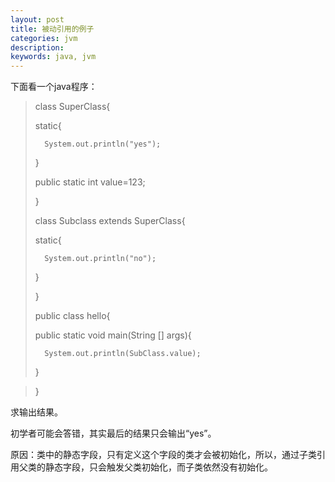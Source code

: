 ```yaml
---
layout: post
title: 被动引用的例子
categories: jvm
description: 
keywords: java, jvm
---
```


下面看一个java程序：

>class SuperClass{
> 
>   static{
> 
>       System.out.println("yes");
> 
>    }
> 
>    public static int value=123;
> 
>}
> 
>class Subclass extends SuperClass{
> 
>   static{
> 
>       System.out.println("no");
> 
>    }
> 
>}
> 
>public class hello{
> 
>   public static void main(String [] args){
> 
>       System.out.println(SubClass.value);
> 
>    }

>}

求输出结果。

初学者可能会答错，其实最后的结果只会输出“yes”。

原因：类中的静态字段，只有定义这个字段的类才会被初始化，所以，通过子类引用父类的静态字段，只会触发父类初始化，而子类依然没有初始化。

